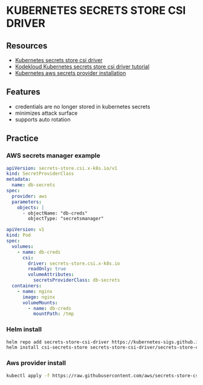 # KUBERNETES SECRETS STORE CSI DRIVER

## Resources
- [Kubernetes secrets store csi driver](https://secrets-store-csi-driver.sigs.k8s.io/concepts.html#provider-for-the-secrets-store-csi-driver)
- [Kodekloud Kubernetes secrets store csi driver tutorial](https://www.youtube.com/watch?v=MTnQW9MxnRI)
- [Kubernetes aws secrets provider installation](https://github.com/aws/secrets-store-csi-driver-provider-aws?tab=readme-ov-file#installatioN)

## Features

- credentials are no longer stored in kubernetes secrets
- minimizes attack surface
- supports auto rotation

## Practice

### AWS secrets manager example

```yml
apiVersion: secrets-store.csi.x-k8s.io/v1
kind: SecretProviderClass
metadata:
  name: db-secrets
spec:
  provider: aws
  parameters:
    objects: |
      - objectName: "db-creds"
        objectType: "secretsmanager"
```

```yml
apiVersion: v1
kind: Pod
spec:
  volumes:
    - name: db-creds
      csi:
        driver: secrets-store.csi.x-k8s.io
        readOnly: true
        volumeAttributes:
          secretsProviderClass: db-secrets
  containers:
    - name: nginx
      image: nginx
      volumeMounts:
        - name: db-creds
          mountPath: /tmp
```

### Helm install

```sh
helm repo add secrets-store-csi-driver https://kubernetes-sigs.github.io/secrets-store-csi-driver/charts
helm install csi-secrets-store secrets-store-csi-driver/secrets-store-csi-driver --namespace kube-system
```

### Aws provider install

```sh
kubectl apply -f https://raw.githubusercontent.com/aws/secrets-store-csi-driver-provider-aws/main/deployment/aws-provider-installer.yaml
```